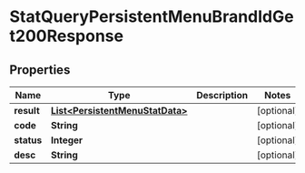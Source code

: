 

# StatQueryPersistentMenuBrandIdGet200Response


## Properties

| Name | Type | Description | Notes |
|------------ | ------------- | ------------- | -------------|
|**result** | [**List&lt;PersistentMenuStatData&gt;**](PersistentMenuStatData.md) |  |  [optional] |
|**code** | **String** |  |  [optional] |
|**status** | **Integer** |  |  [optional] |
|**desc** | **String** |  |  [optional] |



